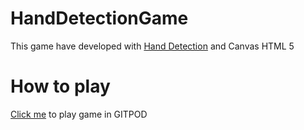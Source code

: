 # HandDetectionGame
 This game have developed with <a href="https://github.com/google/mediapipe/blob/master/mediapipe/docs/hand_detection_mobile_gpu.md" target="blank">Hand Detection</a> and Canvas HTML 5

# How to play
  <a href="https://gitpod.io/#experiment=index/https://github.com/davi-faustino/HandDetectionGame/">Click me</a> to play game in GITPOD
